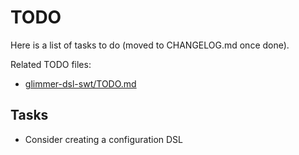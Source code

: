 # TODO

Here is a list of tasks to do (moved to CHANGELOG.md once done). 

Related TODO files:
- [glimmer-dsl-swt/TODO.md](https://github.com/AndyObtiva/glimmer-dsl-swt/blob/master/TODO.md)

## Tasks

- Consider creating a configuration DSL
